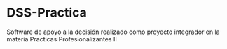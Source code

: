 # DSS-Practica
Software de apoyo a la decisión realizado como proyecto integrador en la materia Practicas Profesionalizantes II
